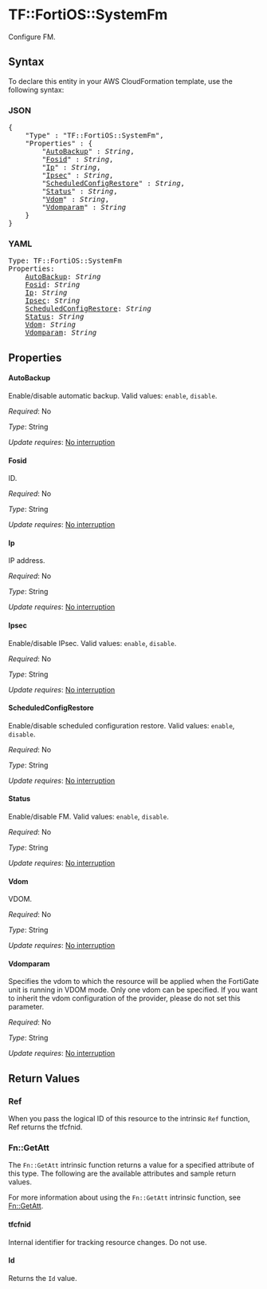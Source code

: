 # TF::FortiOS::SystemFm

Configure FM.

## Syntax

To declare this entity in your AWS CloudFormation template, use the following syntax:

### JSON

<pre>
{
    "Type" : "TF::FortiOS::SystemFm",
    "Properties" : {
        "<a href="#autobackup" title="AutoBackup">AutoBackup</a>" : <i>String</i>,
        "<a href="#fosid" title="Fosid">Fosid</a>" : <i>String</i>,
        "<a href="#ip" title="Ip">Ip</a>" : <i>String</i>,
        "<a href="#ipsec" title="Ipsec">Ipsec</a>" : <i>String</i>,
        "<a href="#scheduledconfigrestore" title="ScheduledConfigRestore">ScheduledConfigRestore</a>" : <i>String</i>,
        "<a href="#status" title="Status">Status</a>" : <i>String</i>,
        "<a href="#vdom" title="Vdom">Vdom</a>" : <i>String</i>,
        "<a href="#vdomparam" title="Vdomparam">Vdomparam</a>" : <i>String</i>
    }
}
</pre>

### YAML

<pre>
Type: TF::FortiOS::SystemFm
Properties:
    <a href="#autobackup" title="AutoBackup">AutoBackup</a>: <i>String</i>
    <a href="#fosid" title="Fosid">Fosid</a>: <i>String</i>
    <a href="#ip" title="Ip">Ip</a>: <i>String</i>
    <a href="#ipsec" title="Ipsec">Ipsec</a>: <i>String</i>
    <a href="#scheduledconfigrestore" title="ScheduledConfigRestore">ScheduledConfigRestore</a>: <i>String</i>
    <a href="#status" title="Status">Status</a>: <i>String</i>
    <a href="#vdom" title="Vdom">Vdom</a>: <i>String</i>
    <a href="#vdomparam" title="Vdomparam">Vdomparam</a>: <i>String</i>
</pre>

## Properties

#### AutoBackup

Enable/disable automatic backup. Valid values: `enable`, `disable`.

_Required_: No

_Type_: String

_Update requires_: [No interruption](https://docs.aws.amazon.com/AWSCloudFormation/latest/UserGuide/using-cfn-updating-stacks-update-behaviors.html#update-no-interrupt)

#### Fosid

ID.

_Required_: No

_Type_: String

_Update requires_: [No interruption](https://docs.aws.amazon.com/AWSCloudFormation/latest/UserGuide/using-cfn-updating-stacks-update-behaviors.html#update-no-interrupt)

#### Ip

IP address.

_Required_: No

_Type_: String

_Update requires_: [No interruption](https://docs.aws.amazon.com/AWSCloudFormation/latest/UserGuide/using-cfn-updating-stacks-update-behaviors.html#update-no-interrupt)

#### Ipsec

Enable/disable IPsec. Valid values: `enable`, `disable`.

_Required_: No

_Type_: String

_Update requires_: [No interruption](https://docs.aws.amazon.com/AWSCloudFormation/latest/UserGuide/using-cfn-updating-stacks-update-behaviors.html#update-no-interrupt)

#### ScheduledConfigRestore

Enable/disable scheduled configuration restore. Valid values: `enable`, `disable`.

_Required_: No

_Type_: String

_Update requires_: [No interruption](https://docs.aws.amazon.com/AWSCloudFormation/latest/UserGuide/using-cfn-updating-stacks-update-behaviors.html#update-no-interrupt)

#### Status

Enable/disable FM. Valid values: `enable`, `disable`.

_Required_: No

_Type_: String

_Update requires_: [No interruption](https://docs.aws.amazon.com/AWSCloudFormation/latest/UserGuide/using-cfn-updating-stacks-update-behaviors.html#update-no-interrupt)

#### Vdom

VDOM.

_Required_: No

_Type_: String

_Update requires_: [No interruption](https://docs.aws.amazon.com/AWSCloudFormation/latest/UserGuide/using-cfn-updating-stacks-update-behaviors.html#update-no-interrupt)

#### Vdomparam

Specifies the vdom to which the resource will be applied when the FortiGate unit is running in VDOM mode. Only one vdom can be specified. If you want to inherit the vdom configuration of the provider, please do not set this parameter.

_Required_: No

_Type_: String

_Update requires_: [No interruption](https://docs.aws.amazon.com/AWSCloudFormation/latest/UserGuide/using-cfn-updating-stacks-update-behaviors.html#update-no-interrupt)

## Return Values

### Ref

When you pass the logical ID of this resource to the intrinsic `Ref` function, Ref returns the tfcfnid.

### Fn::GetAtt

The `Fn::GetAtt` intrinsic function returns a value for a specified attribute of this type. The following are the available attributes and sample return values.

For more information about using the `Fn::GetAtt` intrinsic function, see [Fn::GetAtt](https://docs.aws.amazon.com/AWSCloudFormation/latest/UserGuide/intrinsic-function-reference-getatt.html).

#### tfcfnid

Internal identifier for tracking resource changes. Do not use.

#### Id

Returns the <code>Id</code> value.

